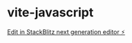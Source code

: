 # vite-javascript

[Edit in StackBlitz next generation editor ⚡️](https://stackblitz.com/~/github.com/maryangmzc/vite-javascript)